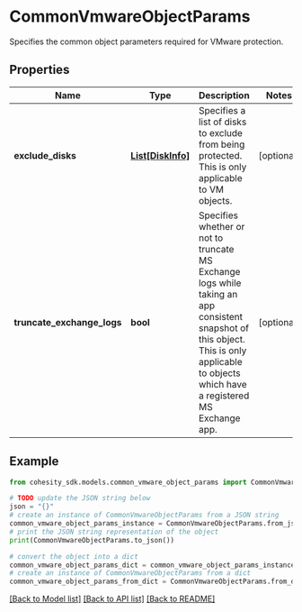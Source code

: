 # CommonVmwareObjectParams

Specifies the common object parameters required for VMware protection.

## Properties

Name | Type | Description | Notes
------------ | ------------- | ------------- | -------------
**exclude_disks** | [**List[DiskInfo]**](DiskInfo.md) | Specifies a list of disks to exclude from being protected. This is only applicable to VM objects. | [optional] 
**truncate_exchange_logs** | **bool** | Specifies whether or not to truncate MS Exchange logs while taking an app consistent snapshot of this object. This is only applicable to objects which have a registered MS Exchange app. | [optional] 

## Example

```python
from cohesity_sdk.models.common_vmware_object_params import CommonVmwareObjectParams

# TODO update the JSON string below
json = "{}"
# create an instance of CommonVmwareObjectParams from a JSON string
common_vmware_object_params_instance = CommonVmwareObjectParams.from_json(json)
# print the JSON string representation of the object
print(CommonVmwareObjectParams.to_json())

# convert the object into a dict
common_vmware_object_params_dict = common_vmware_object_params_instance.to_dict()
# create an instance of CommonVmwareObjectParams from a dict
common_vmware_object_params_from_dict = CommonVmwareObjectParams.from_dict(common_vmware_object_params_dict)
```
[[Back to Model list]](../README.md#documentation-for-models) [[Back to API list]](../README.md#documentation-for-api-endpoints) [[Back to README]](../README.md)


